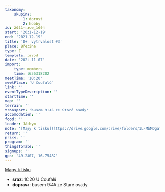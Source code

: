 ```yaml
---
taxonomy:
    skupina:
        1: dorost
        2: hobby
id: 2021-race_1694
start: '2021-12-19'
end: '2021-12-19'
title: 'D+: vytrvalost #3'
place: Březina
type: Z
template: zavod
date: '2021-11-07'
import:
    type: members
    time: 1636318202
meetTime: '10:20'
meetPlace: 'U Coufalů'
link: ''
eventTypeDescription: ''
startTime: ''
map: ''
terrain: ''
transport: 'busem 9:45 ze Staré osady'
accomodation: ''
food: ''
leader: Jáchym
note: '[Mapy k tisku](https://drive.google.com/drive/folders/1L-MbMDgafUyjdBj2JRuMAeyLICcL1Jvl?usp=sharing)'
return: ''
price: ''
program: ''
thingsToTake: ''
signups: ''
gps: '49.2807, 16.75482'
---
```


[Mapy k tisku](https://drive.google.com/drive/folders/1L-MbMDgafUyjdBj2JRuMAeyLICcL1Jvl?usp=sharing)
* **sraz**: 10:20 U Coufalů
* **doprava**: busem 9:45 ze Staré osady
